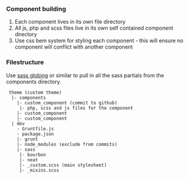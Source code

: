 
### Component building 
1. Each component lives in its own file directory 
1. All js, php and scss files live in its own self contained component directory
1. Use css bem system for styling each component - this will ensure no component will conflict with another component

### Filestructure
 Use [sass globing](https://github.com/DennisBecker/grunt-sass-globbing) or similar to pull in all the sass partials from the components directory. 
```
 theme (custom theme) 
  |- components 
    |- custom_component (commit to github) 
	 |- php, scss and js files for the component 
    |- custom_component 
    |- custom_component 
  | dev  
    - Gruntfile.js  
    - package.json  
    |- grunt  
    |- node_modules (exclude from commits) 
    |- sass 
	 |- bourbon 
	 |- neat  
	 |- _custom.scss (main stylesheet)
	 |- _mixins.scss 
```
